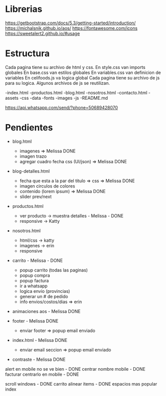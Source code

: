 # Librerias

https://getbootstrap.com/docs/5.3/getting-started/introduction/
https://michalsnik.github.io/aos/
https://fontawesome.com/icons
https://sweetalert2.github.io/#usage


# Estructura

Cada pagina tiene su archivo de html y css. 
En style.css van imports globales
En base.css van estilos globales
En variables.css van definicion de variables
En celifoods.js va logica global
Cada pagina tiene su archivo de js para su logica.
Algunos archivos de js se reutilizan.

-index.html
-productos.html
-blog.html
-nosotros.html
-contacto.html
-assets
    -css
    -data
    -fonts
    -images
    -js
-README.md


https://api.whatsapp.com/send/?phone=50689428070


# Pendientes


- blog.html 
    - imagenes => Melissa DONE
    - imagen trazo 
    - agregar cuadro fecha css (UI/json) => Melissa DONE

- blog-detalles.html
    - fecha que esta a la par del titulo => css => Melissa DONE
    - imagen circulos de colores
    - contenido (lorem ipsum) => Melissa DONE
    - slider prev/next

- productos.html
    - ver producto -> muestra detalles - Melissa - DONE
    - responsive -> Katty

- nosotros.html
    - html/css -> katty
    - imagenes -> erin
    - responsive

- carrito - Melissa - DONE
    - popup carrito (todas las paginas)
    - popup compra
    - popup factura
    - ir a whatsapp
    - logica envio (provincias)
    - generar un # de pedido
    - info envios/costos/dias => erin

- animaciones aos - Melissa DONE

- footer - Melissa DONE
    - enviar footer => popup email enviado

- index.html - Melissa DONE
    - enviar email seccion => popup email enviado

- contraste - Melissa DONE


alert en mobile no se ve bien - DONE
centrar nombre mobile  - DONE
facturar centrarlo en mobile - DONE

scroll windows - DONE
carrito alinear items - DONE
espacios mas popular index

